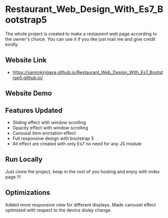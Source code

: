 
# Restaurant_Web_Design_With_Es7_Bootstrap5

The whole project is created to make a restaurent web page according to the owner's choice.
You can use it if you like just mail me and give credit kindly.


## Website Link 

- https://saminkirigaya.github.io/Restaurant_Web_Design_With_Es7_Bootstrap5.github.io/

## Website Demo

## Features Updated

- Sliding effect with window scrolling
- Opacity effect with window scrolling
- Carousal item animation effect
- Full responsive design with bootstrap 5
- All effect are created with only Es7 no need for any JS module


## Run Locally

Just clone the project, keep in the root of you hosting and enjoy with index page !!!
## Optimizations

Added more responsive view for different displays.
Made carousel effect optimized with respect to the device dislay change.
